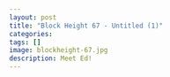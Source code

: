 ```yaml
---
layout: post
title: "Block Height 67 - Untitled (1)"
categories:
tags: []
image: blockheight-67.jpg
description: Meet Ed!
---
```

